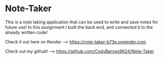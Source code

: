 # Note-Taker

This is a note taking application that can be used to write and save notes for future use! In this assignment I built the back end, and connected it to the already written code!

Check it out here on Render --> https://note-taker-b73e.onrender.com

Check out my github! --> https://github.com/CodyBarnes9624/Note-Taker